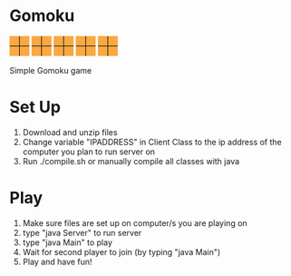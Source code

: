 # Gomoku
![alt text](https://github.com/LiljaKiiski/Gomoku/blob/master/images/_tile.png) ![alt text](https://github.com/LiljaKiiski/Gomoku/blob/master/images/_tile.png)
![alt text](https://github.com/LiljaKiiski/Gomoku/blob/master/images/_tile.png) ![alt text](https://github.com/LiljaKiiski/Gomoku/blob/master/images/_tile.png) ![alt text](https://github.com/LiljaKiiski/Gomoku/blob/master/images/_tile.png)

Simple Gomoku game

# Set Up
1. Download and unzip files
2. Change variable "IPADDRESS" in Client Class to the ip address of the computer you plan to run server on
3.  Run ./compile.sh or manually compile all classes with java

# Play
1. Make sure files are set up on computer/s you are playing on
2. type "java Server" to run server
3. type "java Main" to play
4. Wait for second player to join (by typing "java Main")
5. Play and have fun!

